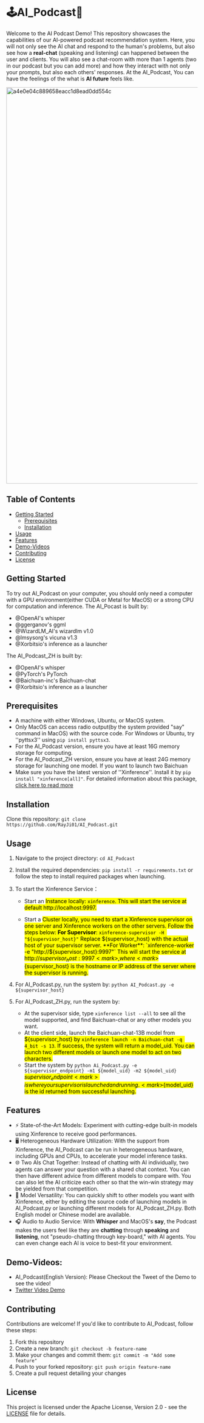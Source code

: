 # 🕹AI_Podcast🤖

Welcome to the AI Podcast Demo! This repository showcases the capabilities of our AI-powered podcast recommendation system. Here, you will not only see the AI chat and respond to the human's problems, but also see how a **real-chat** (speaking and listening) can happened between the user and clients. You will also see a chat-room with more than 1 agents (two in our podcast but you can add more) and how they interact with not only your prompts, but also each others' responses. At the AI_Podcast, You can have the feelings of the what is **AI future** feels like. 

<img width="1042" alt="a4e0e04c889658eacc1d8ead0dd554c" src="https://github.com/RayJi01/AI_Podcast/assets/89424938/4066a069-eb7f-4070-a4f4-bda56c3db3e7">

## Table of Contents

- [Getting Started](#getting-started)
  - [Prerequisites](#prerequisites)
  - [Installation](#installation)
- [Usage](#usage)
- [Features](#features)
- [Demo-Videos](#Demo-Videos)
- [Contributing](#contributing)
- [License](#license)

## Getting Started
To try out AI_Podcast on your computer, you should only need a computer with a GPU environment(either CUDA or Metal for MacOS) or a strong CPU for computation and inference. 
The AI_Pocast is built by:
- @OpenAI's whisper
- @ggerganov's ggml
- @WizardLM_AI's wizardlm v1.0
- @lmsysorg's vicuna v1.3
- @Xorbitsio's inference as a launcher

The AI_Podcast_ZH is built by:
- @OpenAI's whisper
- @PyTorch's PyTorch
- @Baichuan-inc's Baichuan-chat
- @Xorbitsio's inference as a launcher


## Prerequisites
- A machine with either Windows, Ubuntu, or MacOS system. 
- Only MacOS can access radio output(by the system provided "say" command in MacOS) with the source code. For Windows or Ubuntu, try ''pyttsx3'' using `pip install pyttsx3`.
- For the AI_Podcast version, ensure you have at least 16G memory storage for computing.
- For the AI_Podcast_ZH version, ensure you have at least 24G memory storage for launching one model. If you want to launch two Baichuan
- Make sure you have the latest version of ''Xinference''. Install it by `pip install "xinference[all]"`. For detailed information about this package, [click here to read more](https://github.com/xorbitsai/inference)

## Installation
Clone this repository: `git clone https://github.com/RayJi01/AI_Podcast.git`

## Usage
1. Navigate to the project directory: `cd AI_Podcast`
2. Install the required dependencies: `pip install -r requirements.txt` or follow the step to install required packages when launching.
3. To start the Xinference Service：
   * Start an <mark>Instance<mark> locally: `xinference`.
     This will start the service at default <mark>http://localhost:9997</mark>.
     
   * Start a <mark>Cluster<mark> locally, you need to start a Xinference supervisor on one server and Xinference workers on the other servers. Follow the steps below:
     **For Supervisor**: `xinference-supervisor -H "${supervisor_host}"`
     Replace ${supervisor_host} with the actual host of your supervisor server.
     **For Worker**: `xinference-worker -e "http://${supervisor_host}:9997"`
     This will start the service at <mark>http://${supervisor_host}:9997<mark>, where <mark>${supervisor_host}<mark> is the hostname or IP address of the server where the supervisor is running.
     
5. For AI_Podcast.py, run the system by: `python AI_Podcast.py -e ${supervisor_host}` 
6. For AI_Podcast_ZH.py, run the system by:
   * At the supervisor side, type `xinference list --all` to see all the model supported, and find Baichuan-chat or any other models you want. 
   * At the client side, launch the Baichuan-chat-13B model from <mark>${supervisor_host}<mark> by `xinference launch -n Baichuan-chat -q 4_bit -s 13`.
     If success, the system will return a <mark>model_uid<mark>. You can launch two different models or launch one model to act on two characters. 
   * Start the system by `python Ai_Podcast.py -e ${supervisor_endpoint} -m1 ${model_uid} -m2 ${model_uid}`
     <mark>${supervisor_endpoint}<mark> is where your supervisor is launched and running. <mark>${model_uid}<mark> is the id returned from successful launching. 

## Features
- ⚡️ State-of-the-Art Models: Experiment with cutting-edge built-in models using Xinference to receive good performances. 
- 🖥 Heterogeneous Hardware Utilization: With the support from Xinference, the AI_Podcast can be run in heterogeneous hardware, including GPUs and CPUs, to accelerate your model inference tasks.
- 🌐 Two AIs Chat Together: Instead of chatting with AI individually, two agents can answer your question with a shared chat context. You can then have different advice from different models to compare with. You can also let the AI criticize each other so that the win-win strategy may be yielded from that competition. 
- 🔌 Model Versatility: You can quickly shift to other models you want with Xinference, either by editing the source code of launching models in AI_Podcast.py or launching different models for AI_Podcast_ZH.py. Both English model or Chinese model are available.
- 🎧 Audio to Audio Service: With **Whisper** and MacOS's **say**, the Podcast makes the users feel like they are **chatting** through **speaking** and **listening**, not "pseudo-chatting through key-board," with AI agents. You can even change each AI is voice to best-fit your environment.

## Demo-Videos:

- AI_Podcast(English Version): Please Checkout the Tweet of the Demo to see the video!
- [Twitter Video Demo](https://twitter.com/yichaocheng/status/1679129417778442240)


## Contributing
Contributions are welcome! If you'd like to contribute to AI_Podcast, follow these steps:
1. Fork this repository
2. Create a new branch: `git checkout -b feature-name`
3. Make your changes and commit them: `git commit -m "Add some feature"`
4. Push to your forked repository: `git push origin feature-name`
5. Create a pull request detailing your changes

## License
This project is licensed under the Apache License, Version 2.0 - see the [LICENSE](https://www.apache.org/licenses/LICENSE-2.0) file for details.
